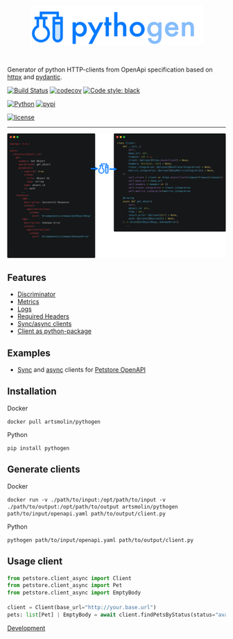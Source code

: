 <div>
  <p align="center">
    <img src="docs/images/logo_long.png" height="auto" width="400px">
  </p>
  <br/>
</div>

Generator of python HTTP-clients from OpenApi specification based on [httpx](https://github.com/projectdiscovery/httpx) and [pydantic](https://github.com/pydantic/pydantic).

[![Build Status](https://github.com/artsmolin/pythogen/actions/workflows/main.yml/badge.svg)](https://github.com/artsmolin/pythogen/actions)
[![codecov](https://codecov.io/gh/artsmolin/pythogen/branch/main/graph/badge.svg?token=6JR6NB8Y9Z)](https://codecov.io/gh/artsmolin/pythogen)
[![Code style: black](https://img.shields.io/badge/code%20style-black-000000.svg)](https://github.com/psf/black)

[![Python](https://img.shields.io/pypi/pyversions/pythogen.svg)](https://pypi.python.org/pypi/pythogen/)
[![pypi](https://img.shields.io/pypi/v/pythogen.svg)](https://pypi.org/project/pythogen/)

[![license](https://img.shields.io/github/license/artsmolin/pythogen.svg)](https://github.com/artsmolin/pythogen/blob/master/LICENSE)

---

<p align="center">
  <img src="docs/images/example.png">
</p>

## Features
- [Discriminator](/docs/discriminator.md)
- [Metrics](/docs/metrics.md)
- [Logs](/docs/logs.md)
- [Required Headers](/docs/headers.md)
- [Sync/async clients](/docs/sync_async.md)
- [Client as python-package](/docs/client_as_pkg.md)

## Examples
- [Sync](/examples/petstore/client_sync.py) and [async](/examples/petstore/client_async.py) clients for [Petstore OpenAPI](/examples/petstore/openapi.yaml)

## Installation
Docker
```shell
docker pull artsmolin/pythogen
```
Python
```shell
pip install pythogen
```

## Generate clients
Docker
```shell
docker run -v ./path/to/input:/opt/path/to/input -v ./path/to/output:/opt/path/to/output artsmolin/pythogen path/to/input/openapi.yaml path/to/output/client.py
```
Python
```shell
pythogen path/to/input/openapi.yaml path/to/output/client.py
```
## Usage client
```python
from petstore.client_async import Client
from petstore.client_async import Pet
from petstore.client_async import EmptyBody

client = Client(base_url="http://your.base.url")
pets: list[Pet] | EmptyBody = await client.findPetsByStatus(status="available")
```

[Development](/docs/development.md)
